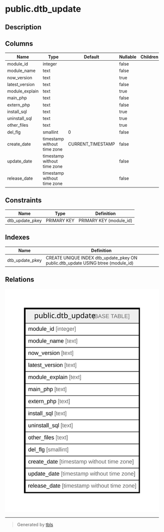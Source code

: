 # public.dtb_update

## Description

## Columns

| Name | Type | Default | Nullable | Children | Parents | Comment |
| ---- | ---- | ------- | -------- | -------- | ------- | ------- |
| module_id | integer |  | false |  |  |  |
| module_name | text |  | false |  |  |  |
| now_version | text |  | true |  |  |  |
| latest_version | text |  | false |  |  |  |
| module_explain | text |  | true |  |  |  |
| main_php | text |  | false |  |  |  |
| extern_php | text |  | false |  |  |  |
| install_sql | text |  | true |  |  |  |
| uninstall_sql | text |  | true |  |  |  |
| other_files | text |  | true |  |  |  |
| del_flg | smallint | 0 | false |  |  |  |
| create_date | timestamp without time zone | CURRENT_TIMESTAMP | false |  |  |  |
| update_date | timestamp without time zone |  | false |  |  |  |
| release_date | timestamp without time zone |  | false |  |  |  |

## Constraints

| Name | Type | Definition |
| ---- | ---- | ---------- |
| dtb_update_pkey | PRIMARY KEY | PRIMARY KEY (module_id) |

## Indexes

| Name | Definition |
| ---- | ---------- |
| dtb_update_pkey | CREATE UNIQUE INDEX dtb_update_pkey ON public.dtb_update USING btree (module_id) |

## Relations

![er](public.dtb_update.svg)

---

> Generated by [tbls](https://github.com/k1LoW/tbls)
